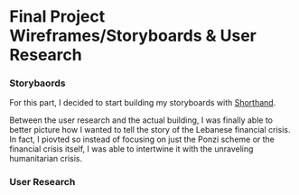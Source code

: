 # **Final Project Wireframes/Storyboards & User Research**

### **Storybaords**
For this part, I decided to start building my storyboards with [Shorthand](https://preview.shorthand.com/GTJGVgN8AGG8TgSj). 

Between the user research and the actual building, I was finally able to better picture how I wanted to tell the story of the Lebanese financial crisis. In fact, I piovted so instead of focusing on just the Ponzi scheme or the financial crisis itself, I was able to intertwine it with the unraveling humanitarian crisis. 


### **User Research**
